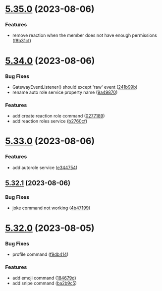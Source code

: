 # [5.35.0](https://github.com/onesoft-sudo/sudobot/compare/v5.34.0...v5.35.0) (2023-08-06)


### Features

* remove reaction when the member does not have enough permissions ([f8b31cf](https://github.com/onesoft-sudo/sudobot/commit/f8b31cfd94c04318f8b7098b26dc30021cedf630))



# [5.34.0](https://github.com/onesoft-sudo/sudobot/compare/v5.33.0...v5.34.0) (2023-08-06)


### Bug Fixes

* GatewayEventListener() should except 'raw' event ([241b99b](https://github.com/onesoft-sudo/sudobot/commit/241b99b722ecaa925bb5e38d0821402b1fda5c9c))
* rename auto role service property name ([9a49870](https://github.com/onesoft-sudo/sudobot/commit/9a49870a33706dc9d772cddce7ac492f76fccc1a))


### Features

* add create reaction role command ([0277189](https://github.com/onesoft-sudo/sudobot/commit/0277189d8de3d38d0088ecd26a135ecad8de0648))
* add reaction roles service ([b2760cf](https://github.com/onesoft-sudo/sudobot/commit/b2760cf421d0e7f16ba16f68e4273ed18298fa01))



# [5.33.0](https://github.com/onesoft-sudo/sudobot/compare/v5.32.1...v5.33.0) (2023-08-06)


### Features

* add autorole service ([e344754](https://github.com/onesoft-sudo/sudobot/commit/e344754129954a8c680786940f4a3ba49d478801))



## [5.32.1](https://github.com/onesoft-sudo/sudobot/compare/v5.32.0...v5.32.1) (2023-08-06)


### Bug Fixes

* joke command not working ([4b47199](https://github.com/onesoft-sudo/sudobot/commit/4b471996ed9c0b404553a4f2e474162f53c7f080))



# [5.32.0](https://github.com/onesoft-sudo/sudobot/compare/v5.31.0...v5.32.0) (2023-08-05)


### Bug Fixes

* profile command ([f9db414](https://github.com/onesoft-sudo/sudobot/commit/f9db414d64a3c0c2e2ae3c7daff36d0b11efedf2))


### Features

* add emoji command ([184679d](https://github.com/onesoft-sudo/sudobot/commit/184679d2b0e43a34dbd8fe44f8a525f318de8720))
* add snipe command ([ba2b9c5](https://github.com/onesoft-sudo/sudobot/commit/ba2b9c5c1ed554cd178e9a8f72e7d22d3a89c577))



